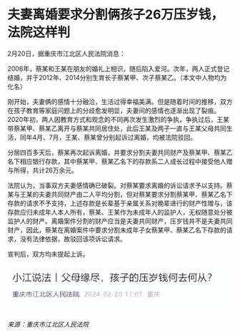 # 夫妻离婚要求分割俩孩子26万压岁钱，法院这样判

2月20日，据重庆市江北区人民法院消息：

2006年，蔡某和王某在朋友的婚礼上相识，随后陷入爱河。次年，两人正式登记结婚，并于2012年、2014分别生育长子蔡某甲、次子蔡某乙。（本文中人物均为化名）

刚开始，夫妻俩的感情十分融洽，生活过得幸福美满。但是随着时间的推移，双方在孩子教育等家庭问题上的分歧愈发明显，夫妻间的感情也逐渐出现了裂痕。2020年初，两人因教育方式和观念的不同再次发生激烈的争执，争执过后，王某带蔡某甲、蔡某乙离开与蔡某共同居住处，此后王某及两子一直与王某父母共同生活，同年4月、7月，王某、蔡某曾分别起诉过离婚，均被法院驳回。

分居四百多天后，蔡某再次起诉离婚，并要求分割夫妻共同财产及蔡某甲、蔡某乙名下相应银行存款，其中蔡某甲、蔡某乙名下的存款系二人成长过程中接受他人赠与所得，共计26万余元。

法院认为，当事双方夫妻感情确已破裂。对蔡某要求离婚的诉讼请求予以支持。蔡某与王某的夫妻共同财产由二人平均分割，但对蔡某要求分割蔡某甲、蔡某乙名下存款的请求不予支持，上述存款是长辈基于亲属关系对晚辈进行的财产性赠与，该存款应归未成年人本人所有，蔡某、王某作为未成年人的监护人，无权随意处分被监护人的财产。离婚案件分割的财产应当是夫妻共同财产，压岁钱并不是夫妻共同财产，因此，蔡某在离婚案件中要求分割未成年子女蔡某甲、蔡某乙名下存款的请求，没有法律依据，故驳回该项诉讼请求。

宣判后，双方均未提起上诉。

![4257654e7f6fe5b0489daab11ef7569f.jpg](https://raw.githubusercontent.com/qqhsx/qqnews_image/main/2024/02/21/夫妻离婚要求分割俩孩子26万压岁钱，法院这样判/4257654e7f6fe5b0489daab11ef7569f.jpg)

_来源：重庆市江北区人民法院_

